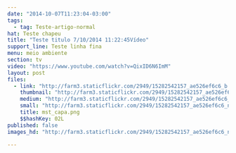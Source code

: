 ```yaml
---
date: "2014-10-07T11:23:04-03:00"
tags:
  - tag: Teste-artigo-normal
hat: Teste chapeu
title: "Teste titulo 7/10/2014 11:22:45Vídeo"
support_line: Teste linha fina
menu: meio ambiente
section: tv
video: "https://www.youtube.com/watch?v=QixID6N6ImM"
layout: post
files:
  - link: "http://farm3.staticflickr.com/2949/15282542157_ae526ef6c6_b.jpg"
    thumbnail: "http://farm3.staticflickr.com/2949/15282542157_ae526ef6c6_t.jpg"
    medium: "http://farm3.staticflickr.com/2949/15282542157_ae526ef6c6_z.jpg"
    small: "http://farm3.staticflickr.com/2949/15282542157_ae526ef6c6_n.jpg"
    title: mst_capa.png
    $$hashKey: 02L
published: false
images_hd: "http://farm3.staticflickr.com/2949/15282542157_ae526ef6c6_n.jpg"

---
```

